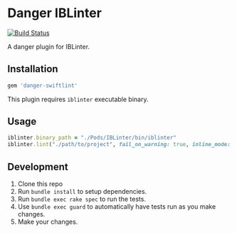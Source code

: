 # Danger IBLinter

[![Build Status](https://travis-ci.org/IBDecodable/danger-ruby-iblinter.svg?branch=master)](https://travis-ci.org/IBDecodable/danger-ruby-iblinter)

A danger plugin for IBLinter.

## Installation

```ruby
gem 'danger-swiftlint'
```

This plugin requires `iblinter` executable binary.

## Usage

```ruby
iblinter.binary_path = "./Pods/IBLinter/bin/iblinter"
iblinter.lint("./path/to/project", fail_on_warning: true, inline_mode: true)
```

## Development

1. Clone this repo
2. Run `bundle install` to setup dependencies.
3. Run `bundle exec rake spec` to run the tests.
4. Use `bundle exec guard` to automatically have tests run as you make changes.
5. Make your changes.
